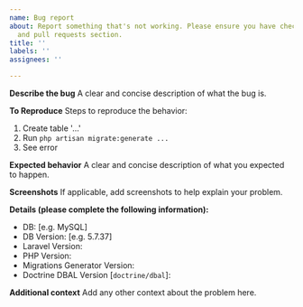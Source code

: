 ```yaml
---
name: Bug report
about: Report something that's not working. Please ensure you have checked issues
  and pull requests section.
title: ''
labels: ''
assignees: ''

---
```


**Describe the bug**
A clear and concise description of what the bug is.

**To Reproduce**
Steps to reproduce the behavior:
1. Create table '...'
2. Run `php artisan migrate:generate ...`
3. See error

**Expected behavior**
A clear and concise description of what you expected to happen.

**Screenshots**
If applicable, add screenshots to help explain your problem.

**Details (please complete the following information):**
 - DB: [e.g. MySQL]
 - DB Version: [e.g. 5.7.37]
 - Laravel Version: 
 - PHP Version: 
 - Migrations Generator Version: 
 - Doctrine DBAL Version [`doctrine/dbal`]:

**Additional context**
Add any other context about the problem here.
